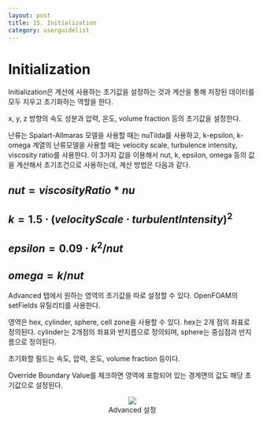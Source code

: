 ```yaml
---
layout: post
title: 15. Initialization
category: userguidelist
---
```


# Initialization

Initialization은 계산에 사용하는 초기값을 설정하는 것과 계산을 통해 저장된 데이터를 모두 지우고 초기화하는 역할을 한다.

x, y, z 방향의 속도 성분과 압력, 온도, volume fraction 등의 초기값을 설정한다.

난류는 Spalart-Allmaras 모델을 사용할 때는 nuTilda를 사용하고, k-epsilon, k-omega 계열의 난류모델을 사용할 때는 velocity scale, turbulence intensity, viscosity ratio를 사용한다. 이 3가지 값을 이용해서 nut, k, epsilon, omega 등의 값을 계산해서 초기조건으로 사용하는데, 계산 방법은 다음과 같다.

<!--
<p align='center'>
    <img src="https://github.com/nextfoam/baram-pages/raw/main/screenshots/pic/eqn_nut.png"><br>
</p>

<p align='center'>
    <img src="https://github.com/nextfoam/baram-pages/raw/main/screenshots/pic/eqn_k.png"><br>
</p>

<p align='center'>
    <img src="https://github.com/nextfoam/baram-pages/raw/main/screenshots/pic/eqn_epsilon.png"><br>
</p>

<p align='center'>
    <img src="https://github.com/nextfoam/baram-pages/raw/main/screenshots/pic/eqn_omega.png"><br>
</p>

<p align='center'>
    <img src="https://github.com/nextfoam/baram-pages/raw/main/screenshots/pic/initial.png"><br> Initialization 설정
</p>
-->

## $nut = viscosityRatio * nu$  

## $k = 1.5 \cdot (velocityScale \cdot turbulentIntensity)^2$  

## $epsilon = 0.09 \cdot k^2 / nut$  

## $omega = k / nut$  


Advanced 탭에서 원하는 영역의 초기값을 따로 설정할 수 있다. OpenFOAM의 setFields 유틸리티를 사용한다.

영역은 hex, cylinder, sphere, cell zone을 사용할 수 있다. hex는 2개 점의 좌표로 정의된다. cylinder는 2개점의 좌표와 반지름으로 정의되며, sphere는 중심점과 반지름으로 정의된다.

초기화할 필드는 속도, 압력, 온도, volume fraction 등이다.

Override Boundary Value를 체크하면 영역에 포함되어 있는 경계면의 값도 해당 초기값으로 설정된다.

<p align='center'>
    <img src="https://github.com/nextfoam/baram-pages/raw/main/screenshots/pic/setfield.png"><br> Advanced 설정
</p>


